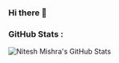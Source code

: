 ### Hi there 👋

<!--
**niteshmishra24/niteshmishra24** is a ✨ _special_ ✨ repository because its `README.md` (this file) appears on your GitHub profile.

Here are some ideas to get you started:

- 🔭 I’m currently working on ...
- 🌱 I’m currently learning ...
- 👯 I’m looking to collaborate on ...
- 🤔 I’m looking for help with ...
- 💬 Ask me about ...
- 📫 How to reach me: 
GitHub Stats :
![Nitesh Mishra's GitHub Stats](https://github-readme-stats.vercel.app/api?username=niteshmishra24&theme=radical)
- 😄 Pronouns: He/Him
- ⚡ Fun fact: ...
-->
### GitHub Stats :
![Nitesh Mishra's GitHub Stats](https://github-readme-stats.vercel.app/api?username=niteshmishra24&theme=radical)
